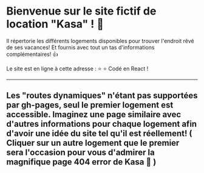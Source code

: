 # Bienvenue sur le site fictif de location "Kasa" ! :rose:

Il répertorie les différents logements disponibles pour trouver l'endroit rêvé de ses vacances!
Et fournis avec tout un tas d'informations complémentaires! :+1:

Le site est en ligne à cette adresse : :star:     :star:
Codé en React ! 

----------------------------------------------------------------------------------------------------------
Les "routes dynamiques" n'étant pas supportées par gh-pages, seul le premier logement est accessible. 
Imaginez une page similaire avec d'autres informations pour chaque logement afin d'avoir une idée du site tel qu'il est réellement! 
( Cliquer sur un autre logement que le premier sera l'occasion pour vous d'admirer la magnifique page 404 error de Kasa :rose: )
-----------------------------------------------------------------------------------------------------------
